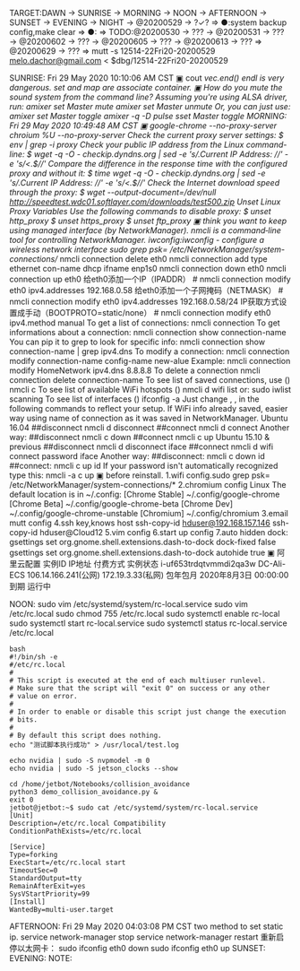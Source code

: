 TARGET:DAWN → SUNRISE → MORNING → NOON → AFTERNOON → SUNSET → EVENING → NIGHT → @20200529 → ?✓? ⇒ 
●:system backup config,make clear ⇒ 
●: ⇒ 
TODO:@20200530 → ??? → @20200531 → ??? → @20200602 → ??? → @20200605 → ??? → @20200613 → ??? ⇒ @20200629 → ??? ⇒ 
mutt -s 12514-22Fri20-20200529 melo.dachor@gmail.com < $dbg/12514-22Fri20-20200529

SUNRISE:
Fri 29 May 2020 10:10:06 AM CST
    ▣ cout  *vec.end() endl is very dangerous.
    set and map are associate container.
    ▣ How do you mute the sound system from the command line?
    Assuming you're using ALSA driver, run:
    amixer set Master mute
    amixer set Master unmute
    Or, you can just use:
    amixer set Master toggle
    amixer -q -D pulse sset Master toggle
MORNING:
Fri 29 May 2020 10:49:48 AM CST
    ▣ google-chrome --no-proxy-server
    chroium %U  --no-proxy-server
    Check the current proxy server settings:
    $ env | grep -i proxy
    Check your public IP address from the Linux command-line:
    $ wget -q -O - checkip.dyndns.org | sed -e 's/.*Current IP Address: //' -e 's/<.*$//'
    Compare the difference in the response time with the configured proxy and without it:
    $ time wget -q -O - checkip.dyndns.org | sed -e 's/.*Current IP Address: //' -e 's/<.*$//'
    Check the Internet download speed through the proxy:
    $ wget --output-document=/dev/null http://speedtest.wdc01.softlayer.com/downloads/test500.zip
    Unset Linux Proxy Variables
    Use the following commands to disable proxy:
    $ unset http_proxy
    $ unset https_proxy
    $ unset ftp_proxy
    ▣  think you want to keep using managed interface (by NetworkManager). nmcli is a command‐line tool for controlling NetworkManager.
    iwconfig:iwconfig - configure a wireless network interface
    sudo grep psk= /etc/NetworkManager/system-connections/*
    nmcli connection delete eth0 
    nmcli connection add type ethernet con-name dhcp ifname enp1s0
    nmcli connection down eth0
    nmcli connection up eth0
    给eth0添加一个IP（IPADDR）
    # nmcli connection modify eth0 ipv4.addresses 192.168.0.58
    给eth0添加一个子网掩码（NETMASK）
    # nmcli connection modify eth0 ipv4.addresses 192.168.0.58/24
    IP获取方式设置成手动（BOOTPROTO=static/none）
    # nmcli connection modify eth0 ipv4.method manual
    To get a list of connections:
    nmcli connection
    To get informations about a connection:
    nmcli connection show connection-name
    You can pip it to grep to look for specific info:
    nmcli connection show connection-name | grep ipv4.dns
    To modify a connection:
    nmcli connection modify connection-name config-name new-alue
    Example:
    nmcli connection modify HomeNetwork ipv4.dns 8.8.8.8
    To delete a connection
    nmcli connection delete connection-name
    To see list of saved connections, use (<SavedWiFiConn>)
    nmcli c
    To see list of available WiFi hotspots (<WiFiSSID>)
    nmcli d wifi list
    or:
    sudo iwlist <WifiInterface> scanning
    To see list of interfaces (<WifiInterface>)
    ifconfig -a
    Just change <WifiInterface>, <WiFiSSID>, <WiFiPassword> in the following commands to reflect your setup. If WiFi info already saved, easier way using <SavedWiFiConn> name of connection as it was saved in NetworkManager.
    Ubuntu 16.04
    ##disconnect
    nmcli d disconnect <WifiInterface>
    ##connect
    nmcli d connect <WifiInterface>
    Another way:
    ##disconnect
    nmcli c down <SavedWiFiConn>
    ##connect
    nmcli c up <SavedWiFiConn>
    Ubuntu 15.10 & previous
    ##disconnect
    nmcli d disconnect iface <WifiInterface>
    ##connect
    nmcli d wifi connect <WiFiSSID> password <WiFiPassword> iface <WifiInterface>
    Another way:
    ##disconnect:
    nmcli c down id <SavedWiFiConn>
    ##connect:
    nmcli c up id <SavedWiFiConn>
    If your password isn't automatically recognized type this:
    nmcli -a c up <SavedWiFiConn>
    ▣ before reinstall.
    1.wifi config.sudo grep psk= /etc/NetworkManager/system-connections/*
    2.chromium config
    Linux
    The default location is in ~/.config:
    [Chrome Stable] ~/.config/google-chrome
    [Chrome Beta] ~/.config/google-chrome-beta
    [Chrome Dev] ~/.config/google-chrome-unstable
    [Chromium] ~/.config/chromium
    3.email mutt config
    4.ssh key,knows host
    ssh-copy-id hduser@192.168.157.146
    ssh-copy-id hduser@Cloud12
    5.vim config
    6.start up config
    7.auto hidden dock:
    gsettings set org.gnome.shell.extensions.dash-to-dock dock-fixed false
    gsettings set org.gnome.shell.extensions.dash-to-dock autohide true
    ▣ 阿里云配置
    实例ID
    IP地址
    付费方式
    实例状态
    i-uf653trdqtvmmdi2qa3w
    DC-Ali-ECS
    106.14.166.241(公网)
    172.19.3.33(私网)
    包年包月
    2020年8月3日 00:00:00到期
    运行中

NOON:
    sudo vim /etc/systemd/system/rc-local.service
    sudo vim /etc/rc.local
    sudo chmod 755 /etc/rc.local
    sudo systemctl enable rc-local
    sudo systemctl start rc-local.service
    sudo systemctl status rc-local.service
    /etc/rc.local

    bash
    #!/bin/sh -e
    #/etc/rc.local
    #
    # This script is executed at the end of each multiuser runlevel.
    # Make sure that the script will "exit 0" on success or any other
    # value on error.
    #
    # In order to enable or disable this script just change the execution
    # bits.
    #
    # By default this script does nothing.
    echo "测试脚本执行成功" > /usr/local/test.log

    echo nvidia | sudo -S nvpmodel -m 0
    echo nvidia | sudo -S jetson_clocks --show

    cd /home/jetbot/Notebooks/collision_avoidance
    python3 demo_collision_avoidance.py &
    exit 0
    jetbot@jetbot:~$ sudo cat /etc/systemd/system/rc-local.service
    [Unit]
    Description=/etc/rc.local Compatibility
    ConditionPathExists=/etc/rc.local

    [Service]
    Type=forking
    ExecStart=/etc/rc.local start
    TimeoutSec=0
    StandardOutput=tty
    RemainAfterExit=yes
    SysVStartPriority=99
    [Install]
    WantedBy=multi-user.target
AFTERNOON:
Fri 29 May 2020 04:03:08 PM CST
    two method to set static ip.
    service network-manager stop
    service network-manager restart
    重新启停以太网卡：
   sudo ifconfig eth0 down
   sudo ifconfig eth0 up
SUNSET:
EVENING:
NOTE:


